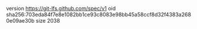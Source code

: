 version https://git-lfs.github.com/spec/v1
oid sha256:703eda84f7e8e1082bb1ce93c8083e98bb45a58ccf8d32f4383a2680e09ae30b
size 2038
